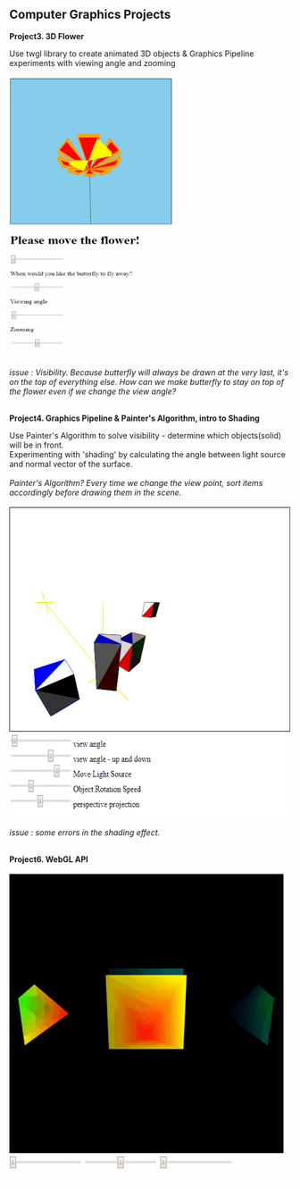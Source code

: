 ## Computer Graphics Projects

**Project3. 3D Flower**<br/>

Use twgl library to create animated 3D objects & Graphics Pipeline experiments with viewing angle and zooming<br/>
<br/>
<img src="3DFlower.gif" width = "300" height = "500"><br/>
<br/>
*issue : Visibility. Because butterfly will always be drawn at the very last, it's on the top of everything else. How can we make butterfly to stay on top of the flower even if we change the view angle?*<br/>
<br/>

**Project4. Graphics Pipeline & Painter's Algorithm, intro to Shading**<br/>

Use Painter's Algorithm to solve visibility - determine which objects(solid) will be in front. <br/>
Experimenting with 'shading' by calculating the angle between light source and normal vector of the surface. <br/>
<br/>
*Painter's Algorithm? Every time we change the view point, sort items accordingly before drawing them in the scene.*<br/>
<br/>
<img src="Project4.gif" width = "603" height = "555"><br/>
<br/>
*issue : some errors in the shading effect.* <br/>
<br/>

**Project6. WebGL API**<br/>

<img src="Project6.gif" width = "603" height = "555"><br/>


